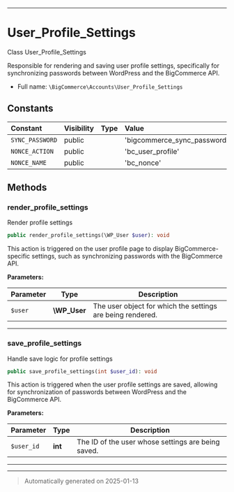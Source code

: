 ***

# User_Profile_Settings

Class User_Profile_Settings

Responsible for rendering and saving user profile settings, specifically for synchronizing passwords
between WordPress and the BigCommerce API.

* Full name: `\BigCommerce\Accounts\User_Profile_Settings`


## Constants

| Constant | Visibility | Type | Value |
|:---------|:-----------|:-----|:------|
|`SYNC_PASSWORD`|public| |&#039;bigcommerce_sync_password&#039;|
|`NONCE_ACTION`|public| |&#039;bc_user_profile&#039;|
|`NONCE_NAME`|public| |&#039;bc_nonce&#039;|


## Methods


### render_profile_settings

Render profile settings

```php
public render_profile_settings(\WP_User $user): void
```

This action is triggered on the user profile page to display BigCommerce-specific settings, such as
synchronizing passwords with the BigCommerce API.






**Parameters:**

| Parameter | Type | Description |
|-----------|------|-------------|
| `$user` | **\WP_User** | The user object for which the settings are being rendered. |





***

### save_profile_settings

Handle save logic for profile settings

```php
public save_profile_settings(int $user_id): void
```

This action is triggered when the user profile settings are saved, allowing for synchronization
of passwords between WordPress and the BigCommerce API.






**Parameters:**

| Parameter | Type | Description |
|-----------|------|-------------|
| `$user_id` | **int** | The ID of the user whose settings are being saved. |





***


***
> Automatically generated on 2025-01-13
